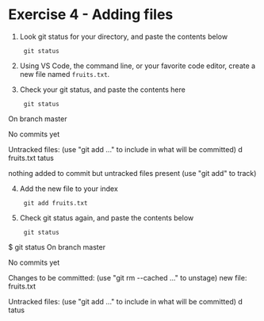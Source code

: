 # Exercise 4 - Adding files

1. Look git status for your directory, and paste the contents below

        git status

2. Using VS Code, the command line, or your favorite code editor, create a new file named `fruits.txt`.

3. Check your git status, and paste the contents here

        git status

On branch master

No commits yet

Untracked files:
  (use "git add <file>..." to include in what will be committed)
        d
        fruits.txt
        tatus

nothing added to commit but untracked files present (use "git add" to track)



4. Add the new file to your index

        git add fruits.txt

5. Check git status again, and paste the contents below

        git status

$ git status
On branch master

No commits yet

Changes to be committed:
  (use "git rm --cached <file>..." to unstage)
        new file:   fruits.txt

Untracked files:
  (use "git add <file>..." to include in what will be committed)
        d
        tatus
